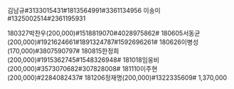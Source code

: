 김남규#3133015431#1813564991#3361134956
이송미#1325002514#2361195931

180327박찬우(200,000)#1518819070#4028975862#
180605서동균(200,000)#1921624661#1891324787#1592696261#
180626이병성(170,000)#3807590797#
180815한정희(200,000)#1915362745#1548326948#
181018임웅비(200,000)#3573070682#307828008#
181110이주현(200,000)#2284082437#
181206정재명(200,000)#1322335609#
1,370,000
